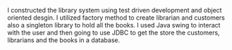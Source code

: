 I constructed the library system using test driven development and object oriented desgin. I utilized factory method to create librarian and customers also a singleton library to hold all the books. I used  Java swing to interact with the user and then going to use JDBC to get the store the customers, librarians and the books in a database.
